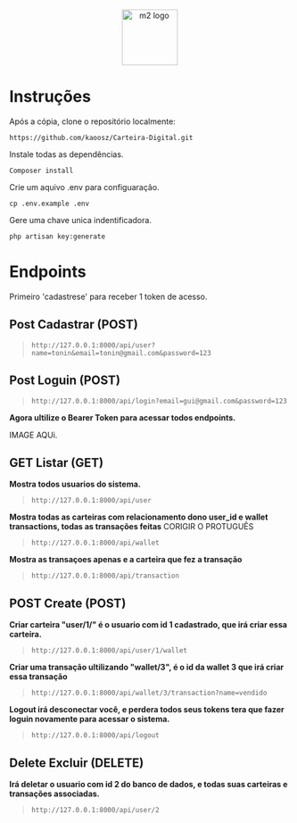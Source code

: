 <p align="center">
  <br>
  <img alt="m2 logo" width="100" src="https://media-exp1.licdn.com/dms/image/C4D0BAQEpfZLcM71kcA/company-logo_200_200/0/1658944494977?e=1675900800&v=beta&t=WRtDITIbSR55p4FJNNm6Ms8z78eMLGruMa6uzEaP_mg"/>
  <br>
</p>

# Instruções

Após a cópia, clone o repositório localmente:
```
https://github.com/kaoosz/Carteira-Digital.git
```
Instale todas as dependências.
```
Composer install
```
Crie um aquivo .env para configuaração.
```
cp .env.example .env
```
Gere uma chave unica indentificadora.
```
php artisan key:generate
```


# Endpoints

Primeiro 'cadastrese' para receber 1 token de acesso.

## Post Cadastrar (POST)

> `http://127.0.0.1:8000/api/user?name=tonin&email=tonin@gmail.com&password=123`

## Post Loguin (POST)

> `http://127.0.0.1:8000/api/login?email=gui@gmail.com&password=123`

**Agora ultilize o Bearer Token para acessar todos endpoints.**

IMAGE AQUi.

## GET Listar (GET)

**Mostra todos usuarios do sistema.**

> `http://127.0.0.1:8000/api/user`

**Mostra todas as carteiras com relacionamento dono user_id e wallet transactions, todas as transações feitas** CORIGIR O PROTUGUÊS
> `http://127.0.0.1:8000/api/wallet`

**Mostra as transaçoes apenas e a carteira que fez a transação**

> `http://127.0.0.1:8000/api/transaction`

## POST Create (POST)

**Criar carteira "user/1/" é o usuario com id 1 cadastrado, que irá criar essa carteira.**

> `http://127.0.0.1:8000/api/user/1/wallet`

**Criar uma transação ultilizando "wallet/3", é o id da wallet 3 que irá criar essa transação**
> `http://127.0.0.1:8000/api/wallet/3/transaction?name=vendido`

**Logout irá desconectar você, e perdera todos seus tokens tera que fazer loguin novamente para acessar o sistema.**

> `http://127.0.0.1:8000/api/logout`

## Delete Excluir (DELETE)

**Irá deletar o usuario com id 2 do banco de dados, e todas suas carteiras e transações associadas.**

> `http://127.0.0.1:8000/api/user/2`


